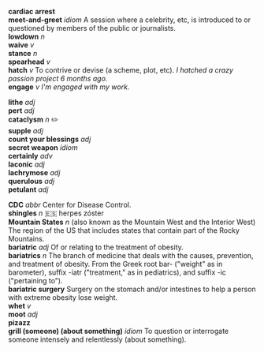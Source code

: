 
__cardiac arrest__  
__meet-and-greet__ _idiom_ A session where a celebrity, etc, is introduced to or questioned by members of the public or journalists.  
__lowdown__ _n_  
__waive__ _v_  
__stance__ _n_  
__spearhead__ _v_  
__hatch__ _v_ To contrive or devise (a scheme, plot, etc). _I hatched a crazy passion project 6 months ago._  
__engage__ _v_ _I'm engaged with my work._  

__lithe__ _adj_  
__pert__ _adj_  
__cataclysm__ _n_ :pencil2:  
__supple__ _adj_  
__count your blessings__ _adj_  
__secret weapon__ _idiom_  
__certainly__ _adv_  
__laconic__ _adj_  
__lachrymose__ _adj_  
__querulous__ _adj_  
__petulant__ _adj_  

__CDC__ _abbr_ Center for Disease Control.  
__shingles__ _n_ :es: herpes zóster  
__Mountain States__ _n_ (also known as the Mountain West and the Interior West) The region of the US that includes states that contain part of the Rocky Mountains.  
__bariatric__ _adj_ Of or relating to the treatment of obesity.  
__bariatrics__ _n_ The branch of medicine that deals with the causes, prevention, and treatment of obesity. From the Greek root bar- ("weight" as in barometer), suffix -iatr ("treatment," as in pediatrics), and suffix -ic ("pertaining to").  
__bariatric surgery__ Surgery on the stomach and/or intestines to help a person with extreme obesity lose weight.  
__whet__ _v_  
__moot__ _adj_  
__pizazz__  
__grill (someone) (about something)__ _idiom_ To question or interrogate someone intensely and relentlessly (about something).  
